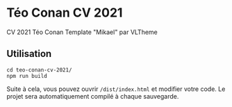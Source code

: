 # Téo Conan CV 2021

CV 2021 Téo Conan
Template "Mikael" par VLTheme

## Utilisation

```shell
cd teo-conan-cv-2021/
npm run build
```

Suite à cela, vous pouvez ouvrir `/dist/index.html` et modifier votre code. Le projet sera automatiquement compilé à chaque sauvegarde.